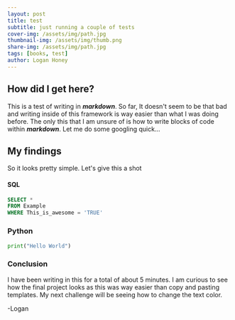 ```yaml
---
layout: post
title: test
subtitle: just running a couple of tests
cover-img: /assets/img/path.jpg
thumbnail-img: /assets/img/thumb.png
share-img: /assets/img/path.jpg
tags: [books, test]
author: Logan Honey
---
```


## How did I get here?
This is a test of writing in **_markdown_**. So far, It doesn't seem to be that bad and writing inside of this framework is way easier than what I was doing before. The only this that I am unsure of is how to write blocks of code within **_markdown_**. Let me do some googling quick...

## My findings
So it looks pretty simple. Let's give this a shot
#### SQL

``` sql
SELECT *
FROM Example
WHERE This_is_awesome = 'TRUE'
```


### Python
``` python
print("Hello World")
```
### Conclusion
I have been writing in this for a total of about 5 minutes. I am curious to see how the final project looks as this was way easier than copy and pasting templates. My next challenge will be seeing how to change the text color.


-Logan

  
